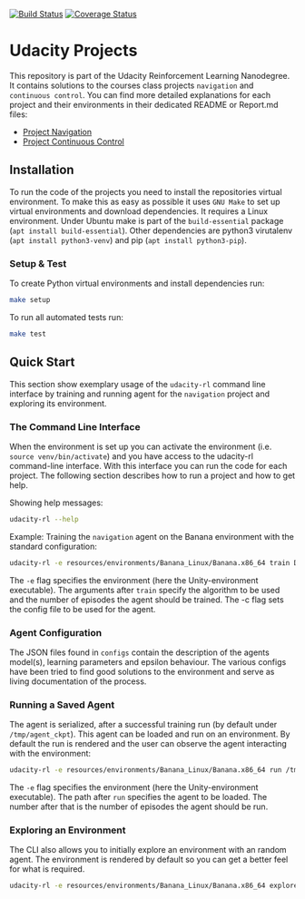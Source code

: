 [![Build Status](https://travis-ci.com/SwamyDev/udacity-deep-rl-navigation.svg?branch=master)](https://travis-ci.com/SwamyDev/udacity-deep-rl-navigation) [![Coverage Status](https://coveralls.io/repos/github/SwamyDev/udacity-deep-rl-navigation/badge.svg?branch=master)](https://coveralls.io/github/SwamyDev/udacity-deep-rl-navigation?branch=master)
# Udacity Projects

This repository is part of the Udacity Reinforcement Learning Nanodegree. It contains solutions to the courses class projects `navigation` and `continuous control`. You can find more detailed explanations for each project and their environments in their dedicated README or Report.md files:

- [Project Navigation](doc/README_p1_navigation.md)
- [Project Continuous Control](doc/README_p2_continuous.md) 
 
## Installation
To run the code of the projects you need to install the repositories virtual environment. To make this as easy as possible it uses `GNU Make` to set up virtual environments and download dependencies. It requires a Linux environment. Under Ubuntu make is part of the `build-essential` package (`apt install build-essential`). Other dependencies are python3 virutalenv (`apt install python3-venv`) and pip (`apt install python3-pip`).

### Setup & Test
To create Python virtual environments and install dependencies run:
```bash
make setup
```

To run all automated tests run:
```bash
make test
```

## Quick Start
This section show exemplary usage of the `udacity-rl` command line interface by training and running agent for the `navigation` project and exploring its environment.

### The Command Line Interface
When the environment is set up you can activate the environment (i.e. `source venv/bin/activate`) and you have access to the udacity-rl command-line interface. With this interface you can run the code for each project. The following section describes how to run a project and how to get help.

Showing help messages:
```bash
udacity-rl --help
```

Example: Training the `navigation` agent on the Banana environment with the standard configuration:
```bash
udacity-rl -e resources/environments/Banana_Linux/Banana.x86_64 train DQN 3000 -c configs/standard.json
```
The `-e` flag specifies the environment (here the Unity-environment executable). The arguments after `train` specify the algorithm to be used and the number of episodes the agent should be trained. The -c flag sets the config file to be used for the agent.

### Agent Configuration
The JSON files found in `configs` contain the description of the agents model(s), learning parameters and epsilon behaviour. The various configs have been tried to find good solutions to the environment and serve as living documentation of the process.

### Running a Saved Agent
The agent is serialized, after a successful training run (by default under `/tmp/agent_ckpt`). This agent can be loaded and run on an environment. By default the run is rendered and the user can observe the agent interacting with the environment:

```bash
udacity-rl -e resources/environments/Banana_Linux/Banana.x86_64 run /tmp/agent_ckpt 1
```
The `-e` flag specifies the environment (here the Unity-environment executable). The path after `run` specifies the agent to be loaded. The number after that is the number of episodes the agent should be run.

### Exploring an Environment
The CLI also allows you to initially explore an environment with an random agent. The environment is rendered by default so you can get a better feel for what is required.

```bash
udacity-rl -e resources/environments/Banana_Linux/Banana.x86_64 explore
```